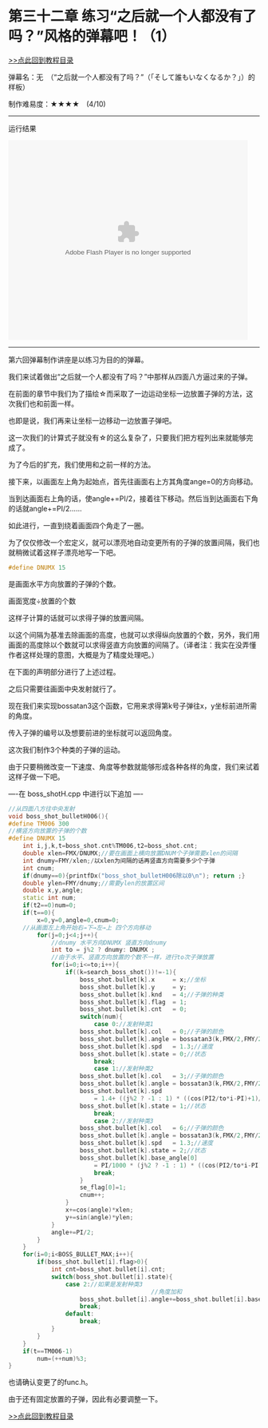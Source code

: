 # 第三十二章 练习“之后就一个人都没有了吗？”风格的弹幕吧！（1）

[>>点此回到教程目录](pro_doc.md)

弹幕名：无　（“之后就一个人都没有了吗？”（「そして誰もいなくなるか？」）的样板）

制作难易度：★★★★　(4/10)

---

运行结果


<embed src="http://player.youku.com/player.php/sid/XODQxMzQwMDAw/v.swf" allowFullScreen="true" quality="high" width="480" height="400" align="middle" allowScriptAccess="always" type="application/x-shockwave-flash"></embed>

---
第六回弹幕制作讲座是以练习为目的的弹幕。

我们来试着做出“之后就一个人都没有了吗？”中那样从四面八方逼过来的子弹。

在前面的章节中我们为了描绘☆而采取了一边运动坐标一边放置子弹的方法，这次我们也和前面一样。

也即是说，我们再来让坐标一边移动一边放置子弹吧。

这一次我们的计算式子就没有☆的这么复杂了，只要我们把方程列出来就能够完成了。

为了今后的扩充，我们使用和之前一样的方法。

接下来，以画面左上角为起始点，首先往画面右上方其角度ange=0的方向移动。

当到达画面右上角的话，使angle+=PI/2，接着往下移动。然后当到达画面右下角的话就angle+=PI/2……

如此进行，一直到绕着画面四个角走了一圈。

为了仅仅修改一个宏定义，就可以漂亮地自动变更所有的子弹的放置间隔，我们也就稍微试着这样子漂亮地写一下吧。
```cpp
#define DNUMX 15
```
是画面水平方向放置的子弹的个数。

画面宽度÷放置的个数

这样子计算的话就可以求得子弹的放置间隔。

以这个间隔为基准去除画面的高度，也就可以求得纵向放置的个数，另外，我们用画面的高度除以个数就可以求得竖直方向放置的间隔了。（译者注：我实在没弄懂作者这样处理的意图，大概是为了精度处理吧。）

在下面的声明部分进行了上述过程。

之后只需要往画面中央发射就行了。

现在我们来实现bossatan3这个函数，它用来求得第k号子弹往x，y坐标前进所需的角度。

传入子弹的编号以及想要前进的坐标就可以返回角度。

这次我们制作3个种类的子弹的运动。

由于只要稍微改变一下速度、角度等参数就能够形成各种各样的角度，我们来试着这样子做一下吧。

—-在 boss_shotH.cpp 中进行以下追加 —-
```cpp
//从四面八方往中央发射
void boss_shot_bulletH006(){
#define TM006 300
//横竖方向放置的子弹的个数
#define DNUMX 15
    int i,j,k,t=boss_shot.cnt%TM006,t2=boss_shot.cnt;
    double xlen=FMX/DNUMX;//要在画面上横向放置DNUM个子弹需要xlen的间隔
    int dnumy=FMY/xlen;/以xlen为间隔的话再竖直方向需要多少个子弹
    int cnum;
    if(dnumy==0){printfDx("boss_shot_bulletH006除以0\n"); return ;}
    double ylen=FMY/dnumy;//需要ylen的放置区间
    double x,y,angle;
    static int num;
    if(t2==0)num=0;
    if(t==0){
        x=0,y=0,angle=0,cnum=0;
	//从画面左上角开始右→下→左→上 四个方向移动
        for(j=0;j<4;j++){
            //dnumy 水平方向DNUMX 竖直方向dnumy
            int to = j%2 ? dnumy: DNUMX ;
            //由于水平、竖直方向放置的个数不一样，进行to次子弹放置
            for(i=0;i<=to;i++){
                if((k=search_boss_shot())!=-1){
                    boss_shot.bullet[k].x     = x;//坐标
                    boss_shot.bullet[k].y     = y;
                    boss_shot.bullet[k].knd   = 4;//子弹的种类
                    boss_shot.bullet[k].flag  = 1;
                    boss_shot.bullet[k].cnt   = 0;
                    switch(num){
                        case 0://发射种类1
                    boss_shot.bullet[k].col   = 0;//子弹的颜色
                    boss_shot.bullet[k].angle = bossatan3(k,FMX/2,FMY/2);//角度
                    boss_shot.bullet[k].spd   = 1.3;//速度
                    boss_shot.bullet[k].state = 0;//状态
                        break;
                        case 1://发射种类2
                    boss_shot.bullet[k].col   = 3;//子弹的颜色
                    boss_shot.bullet[k].angle = bossatan3(k,FMX/2,FMY/2);//角度
                    boss_shot.bullet[k].spd   
                        = 1.4+ ((j%2 ? -1 : 1) * ((cos(PI2/to*i-PI)+1)/2))*0.4;//速度
                    boss_shot.bullet[k].state = 1;//状态
                        break;
                        case 2://发射种类3
                    boss_shot.bullet[k].col   = 6;//子弹的颜色
                    boss_shot.bullet[k].angle = bossatan3(k,FMX/2,FMY/2);//角度
                    boss_shot.bullet[k].spd   = 1.3;//速度
                    boss_shot.bullet[k].state = 2;//状态
                    boss_shot.bullet[k].base_angle[0] 
                        = PI/1000 * (j%2 ? -1 : 1) * ((cos(PI2/to*i-PI)+1)/2);//合计角度
                        break;
                    }
                    se_flag[0]=1;
                    cnum++;
                }
                x+=cos(angle)*xlen;
                y+=sin(angle)*ylen;
            }
            angle+=PI/2;
        }
    }
    for(i=0;i<BOSS_BULLET_MAX;i++){
        if(boss_shot.bullet[i].flag>0){
            int cnt=boss_shot.bullet[i].cnt;
            switch(boss_shot.bullet[i].state){
                case 2://如果是发射种类3
                                        //角度加和
                    boss_shot.bullet[i].angle+=boss_shot.bullet[i].base_angle[0];
                    break;
                default:
                    break;
            }
        }
    }
    if(t==TM006-1)
        num=(++num)%3;
}
```
也请确认变更了的func.h。

由于还有固定放置的子弹，因此有必要调整一下。

[>>点此回到教程目录](pro_doc.md)